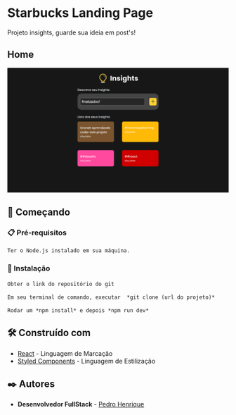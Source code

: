 # Starbucks Landing Page

Projeto insights, guarde sua ideia em post's!

## Home

<img src="./public/linkedin.png">

## 🚀 Começando



### 📋 Pré-requisitos


```
Ter o Node.js instalado em sua máquina.
```

### 🔧 Instalação

```
Obter o link do repositório do git
```

```
Em seu terminal de comando, executar  *git clone (url do projeto)*
```

```
Rodar um *npm install* e depois *npm run dev*
```



## 🛠️ Construído com

* [React](https://pt-br.reactjs.org/docs/getting-started.html) - Linguagem de Marcação
* [Styled Components](https://styled-components.com/docs) - Linguagem de Estilização

## ✒️ Autores

* **Desenvolvedor FullStack** - [Pedro Henrique](https://github.com/eupedrohenrique)
